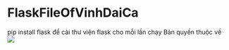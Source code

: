 # FlaskFileOfVinhDaiCa
pip install flask để cài thư viện flask cho mỗi lần chạy
Bản quyền thuộc về </br>
<img src = "https://upload.wikimedia.org/wikipedia/commons/thumb/5/5f/Siemens-logo.svg/2560px-Siemens-logo.svg.png" />
